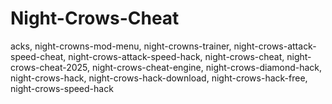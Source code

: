 # Night-Crows-Cheat
acks, night-crowns-mod-menu, night-crowns-trainer, night-crows-attack-speed-cheat, night-crows-attack-speed-hack, night-crows-cheat, night-crows-cheat-2025, night-crows-cheat-engine, night-crows-diamond-hack, night-crows-hack, night-crows-hack-download, night-crows-hack-free, night-crows-speed-hack

